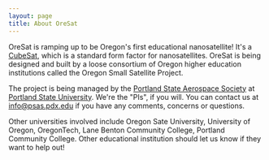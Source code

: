 ```yaml
---
layout: page
title: About OreSat 
---
```


OreSat is ramping up to be Oregon's first educational nanosatellite! It's a [CubeSat](http://www.cubesat.org/), which is a standard form factor for nanosatellites. OreSat is being designed and built by a loose consortium of Oregon higher education institutions called the Oregon Small Satellite Project. 

The project is being managed by the [Portland State Aerospace Society](http://psas.pdx.edu/) at [Portland State University](http://pdx.edu/). We're the "PIs", if you will. You can contact us at <info@psas.pdx.edu> if you have any comments, concerns or questions.

Other universities involved include Oregon Sate University, University of Oregon, OregonTech, Lane Benton Community College, Portland Community College. Other educational institution should let us know if they want to help out!

